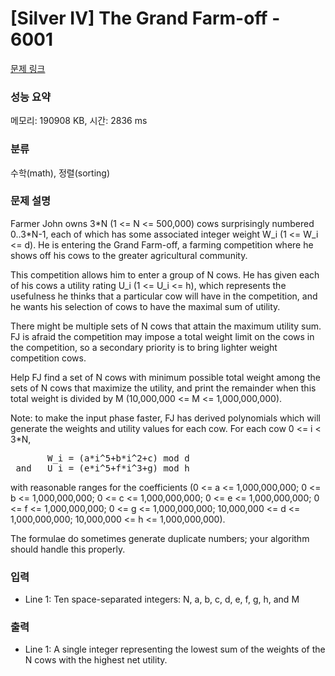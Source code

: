 # [Silver IV] The Grand Farm-off - 6001 

[문제 링크](https://www.acmicpc.net/problem/6001) 

### 성능 요약

메모리: 190908 KB, 시간: 2836 ms

### 분류

수학(math), 정렬(sorting)

### 문제 설명

<p>Farmer John owns 3*N (1 <= N <= 500,000) cows surprisingly numbered 0..3*N-1, each of which has some associated integer weight W_i (1 <= W_i <= d). He is entering the Grand Farm-off, a farming competition where he shows off his cows to the greater agricultural community.</p>

<p>This competition allows him to enter a group of N cows. He has given each of his cows a utility rating U_i (1 <= U_i <= h), which represents the usefulness he thinks that a particular cow will have in the competition, and he wants his selection of cows to have the maximal sum of utility.</p>

<p>There might be multiple sets of N cows that attain the maximum utility sum. FJ is afraid the competition may impose a total weight limit on the cows in the competition, so a secondary priority is to bring lighter weight competition cows.</p>

<p>Help FJ find a set of N cows with minimum possible total weight among the sets of N cows that maximize the utility, and print the remainder when this total weight is divided by M (10,000,000 <= M <= 1,000,000,000).</p>

<p>Note: to make the input phase faster, FJ has derived polynomials which will generate the weights and utility values for each cow. For each cow 0 <= i < 3*N,</p>

<pre>       W_i = (a*i^5+b*i^2+c) mod d
 and   U_i = (e*i^5+f*i^3+g) mod h</pre>

<p>with reasonable ranges for the coefficients (0 <= a <= 1,000,000,000; 0 <= b <= 1,000,000,000; 0 <= c <= 1,000,000,000; 0 <= e <= 1,000,000,000; 0 <= f <= 1,000,000,000; 0 <= g <= 1,000,000,000; 10,000,000 <= d <= 1,000,000,000; 10,000,000 <= h <= 1,000,000,000).</p>

<p>The formulae do sometimes generate duplicate numbers; your algorithm should handle this properly.</p>

### 입력 

 <ul>
	<li>Line 1: Ten space-separated integers: N, a, b, c, d, e, f, g, h, and M</li>
</ul>

### 출력 

 <ul>
	<li>Line 1: A single integer representing the lowest sum of the weights of the N cows with the highest net utility.</li>
</ul>

<p> </p>

